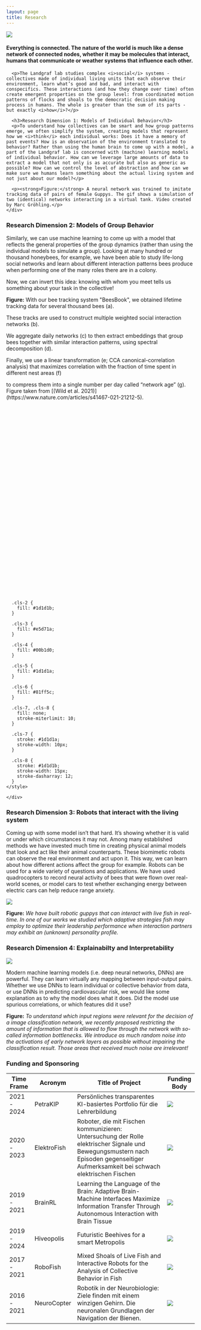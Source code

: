 ```yaml
---
layout: page
title: Research
---
```

<div class="scrolly">
  <div class="scroll__image">
    <div class="diagram">
      <img src="assets/images/guppies.gif">
    </div>
  </div>
  <div class="scroll__text">
      <h4>Everything is connected. The nature of the world is much like a dense network of connected nodes, whether it may be molecules that interact, humans that communicate or weather systems that influence each other.</h4>

      <p>The Landgraf lab studies complex <i>social</i> systems - collectives made of individual living units that each observe their environment, learn what’s good and bad, and interact with conspecifics. These interactions (and how they change over time) often create emergent properties on the group level: from coordinated motion patterns of flocks and shoals to the democratic decision making process in humans. The whole is greater than the sum of its parts - but exactly <i>how</i>?</p>

      <h3>Research Dimension 1: Models of Individual Behavior</h3>
      <p>To understand how collectives can be smart and how group patterns emerge, we often simplify the system, creating models that represent how we <i>think</i> each individual works: Does it have a memory of past events? How is an observation of the environment translated to behavior? Rather than using the human brain to come up with a model, a part of the Landgraf lab is concerned with (machine) learning models of individual behavior. How can we leverage large amounts of data to extract a model that not only is as accurate but also as generic as possible? How can we control the level of abstraction and how can we make sure we humans learn something about the actual living system and not just about our model?</p>

      <p><strong>Figure:</strong> A neural network was trained to imitate tracking data of pairs of female Guppys. The gif shows a simulation of two (identical) networks interacting in a virtual tank. Video created by Marc Gröhling.</p>
    </div>
  </div>
<div class="scrolly" id="scrolly-diagram">
  <div class="scroll__text">
      <h3 id="step0">Research Dimension 2: Models of Group Behavior</h3>
    <div id="step1" class="step" data-step="1">
      <p>Similarly, we can use machine learning to come up with a model that reflects the general properties of the group dynamics (rather than using the individual models to simulate a group). Looking at many hundred or thousand honeybees, for example, we have been able to study life-long social networks and learn about different interaction patterns bees produce when performing one of the many roles there are in a colony.</p>
    </div>
    <div id="step2" class="step" data-step="2">
      <p>Now, we can invert this idea: knowing with whom you meet tells us something about your task in the collective!</p>
      <p><strong>Figure:</strong> With our bee tracking system "BeesBook", we obtained lifetime tracking data for several thousand bees (a).</p>
    </div>
    <div id="step3" class="step" data-step="3">
        <p>These tracks are used to construct multiple weighted social interaction networks (b).</p>
    </div>
    <div id="step4" class="step" data-step="4">
        <p>We aggregate daily networks (c) to then extract embeddings that group bees together with similar interaction patterns, using spectral decomposition (d). </p>
        <p>Finally, we use a linear transformation (e; CCA canonical-correlation analysis) that maximizes correlation with the fraction of time spent in different nest areas (f)</p>
    </div>
    <div id="step5" class="step" data-step="5">
    <p>to compress them into a single number per day called “network age” (g). Figure taken from [(Wild et al. 2021)](https://www.nature.com/articles/s41467-021-21212-5).</i></p>
    </div>
  </div>
  <div class="scroll__image">
    <div class="diagram bees-story">
<svg xmlns="http://www.w3.org/2000/svg" viewBox="0 0 500 500">
  <defs>
    <style>
      .cls-1 {
        fill: #fff;
      }

      .cls-2 {
        fill: #1d1d1b;
      }

      .cls-3 {
        fill: #e5d71a;
      }

      .cls-4 {
        fill: #00b1d0;
      }

      .cls-5 {
        fill: #1d1d1a;
      }

      .cls-6 {
        fill: #81ff5c;
      }

      .cls-7, .cls-8 {
        fill: none;
        stroke-miterlimit: 10;
      }

      .cls-7 {
        stroke: #1d1d1a;
        stroke-width: 10px;
      }

      .cls-8 {
        stroke: #1d1d1b;
        stroke-width: 15px;
        stroke-dasharray: 12;
      }
    </style>
  </defs>
  <g id="tracker">
    <path class="cls-1" d="M219.87,320.59a116.6,116.6,0,0,0,60.26,0L250,208.15Z"/>
    <path class="cls-2" d="M137.56,178a116.6,116.6,0,0,0,0,60.26L250,208.15Z"/>
    <path class="cls-2" d="M280.13,320.59a116.24,116.24,0,0,0,52.17-30.14L250,208.15Z"/>
    <path class="cls-1" d="M167.7,290.45a116.24,116.24,0,0,0,52.17,30.14L250,208.15Z"/>
    <path class="cls-2" d="M332.3,290.45a116.24,116.24,0,0,0,30.14-52.17L250,208.15Z"/>
    <path class="cls-2" d="M137.56,238.28a116.24,116.24,0,0,0,30.14,52.17l82.3-82.3Z"/>
    <path class="cls-2" d="M280.13,95.71a116.6,116.6,0,0,0-60.26,0L250,208.15Z"/>
    <path class="cls-1" d="M362.44,238.28a116.6,116.6,0,0,0,0-60.26L250,208.15Z"/>
    <path class="cls-1" d="M219.87,95.71a116.31,116.31,0,0,0-52.17,30.13L250,208.15Z"/>
    <path class="cls-2" d="M137.56,178,250,208.15l-82.3-82.31A116.32,116.32,0,0,0,137.56,178Z"/>
    <path class="cls-2" d="M332.3,125.84a116.31,116.31,0,0,0-52.17-30.13L250,208.15Z"/>
    <path class="cls-2" d="M362.44,178a116.32,116.32,0,0,0-30.14-52.18L250,208.15Z"/>
    <circle class="cls-1" cx="250" cy="208.15" r="66.69"/>
    <path class="cls-2" d="M297.15,161a66.68,66.68,0,0,0-94.3,94.31Z"/>
  </g>
  <g id="text">
    <path d="M99.62,411.76h6.45V391.44H99.62v-2.8h16.21v2.8h-6.44v20.32h6.44v2.8H99.62Z"/>
    <path d="M123,388.64h6.4c7.79,0,12,4.62,12,12.84s-4.23,13.08-11.86,13.08H123Zm6.16,23.19c5.89,0,8.82-3.79,8.82-10.35s-2.93-10.12-8.82-10.12h-2.84v20.47Z"/>
    <path d="M169.89,412.62c8.54-7.54,13.2-12,13.2-16.16,0-2.88-1.74-4.9-5.45-4.9a8.69,8.69,0,0,0-6,3l-1.9-1.85c2.3-2.3,4.79-3.84,8.34-3.84,5.06,0,8.22,3,8.22,7.43,0,4.75-4.74,9.45-11.58,15.65,1.58-.12,3.2-.19,4.71-.19h8.26v2.8H169.89Z"/>
    <path d="M193.41,408.12c0-3.48,2.68-5.45,5.41-6.72v-.16c-2.09-1.3-3.83-3.24-3.83-5.89,0-3.87,3.28-6.48,7.78-6.48,4.94,0,7.83,2.81,7.83,6.72,0,2.37-1.74,4.55-3.84,6v.16c2.77,1.38,4.94,3,4.94,6.56,0,3.75-3.28,6.72-9,6.72S193.41,412.11,193.41,408.12Zm15.17.08c0-3.48-3.52-4.39-7.9-5.85-2.45,1.3-4.31,2.92-4.31,5.45,0,2.77,2.49,4.79,6.36,4.79S208.58,410.81,208.58,408.2Zm-.83-12.45c0-2.45-1.78-4.43-5.06-4.43-2.76,0-4.7,1.58-4.7,4,0,3,2.89,4.27,6.64,5.46C206.68,399.31,207.75,397.61,207.75,395.75Z"/>
    <path d="M216.68,411.48l1.66-2.14a10.18,10.18,0,0,0,7.24,3c3.43,0,6-1.78,6-4.59,0-3-2.53-5-9.13-5v-2.48c6,0,8.26-2.06,8.26-4.71,0-2.41-2.09-3.95-5.13-3.95a9.53,9.53,0,0,0-6.21,2.53l-1.74-2a12.23,12.23,0,0,1,8.06-3.17c4.75,0,8.34,2.33,8.34,6.41,0,3-2.25,5-5.37,6v.16c3.36.71,6.24,2.93,6.24,6.4,0,4.47-4.11,7.2-9.13,7.2A12.37,12.37,0,0,1,216.68,411.48Z"/>
    <path d="M240.4,411.48l1.66-2.14a10.16,10.16,0,0,0,7.23,3c3.44,0,6-1.78,6-4.59,0-3-2.53-5-9.13-5v-2.48c6,0,8.26-2.06,8.26-4.71,0-2.41-2.1-3.95-5.14-3.95a9.55,9.55,0,0,0-6.21,2.53l-1.73-2a12.21,12.21,0,0,1,8.06-3.17c4.74,0,8.34,2.33,8.34,6.41,0,3-2.26,5-5.38,6v.16c3.36.71,6.25,2.93,6.25,6.4,0,4.47-4.11,7.2-9.13,7.2A12.33,12.33,0,0,1,240.4,411.48Z"/>
    <path d="M99.7,368.2H107V349.7h-5.65v-2.13a18,18,0,0,0,6.48-1.86h2.45V368.2h6.56v2.73H99.7Z"/>
    <path d="M122.39,358.24c0-8.46,3.44-13,9-13s9.05,4.54,9.05,13-3.44,13.16-9.05,13.16S122.39,366.62,122.39,358.24Zm15,0c0-7.23-2.49-10.35-6-10.35s-6,3.12-6,10.35,2.49,10.51,6,10.51S137.44,365.47,137.44,358.24ZM129,358a2.45,2.45,0,1,1,4.9,0,2.46,2.46,0,1,1-4.9,0Z"/>
    <path d="M147.13,368.2h7.27V349.7h-5.65v-2.13a18.09,18.09,0,0,0,6.48-1.86h2.45V368.2h6.56v2.73H147.13Z"/>
    <path d="M170.84,368.2h7.27V349.7h-5.65v-2.13a18.09,18.09,0,0,0,6.48-1.86h2.45V368.2H188v2.73H170.84Z"/>
    <path d="M193.52,358.24c0-8.46,3.44-13,9-13s9.05,4.54,9.05,13-3.43,13.16-9.05,13.16S193.52,366.62,193.52,358.24Zm15.06,0c0-7.23-2.49-10.35-6-10.35s-6,3.12-6,10.35,2.49,10.51,6,10.51S208.58,365.47,208.58,358.24Zm-8.46-.28a2.46,2.46,0,1,1,2.45,2.65A2.45,2.45,0,0,1,200.12,358Z"/>
    <path d="M217.24,358.24c0-8.46,3.44-13,9-13s9.05,4.54,9.05,13-3.44,13.16-9.05,13.16S217.24,366.62,217.24,358.24Zm15,0c0-7.23-2.48-10.35-6-10.35s-6,3.12-6,10.35,2.49,10.51,6,10.51S232.29,365.47,232.29,358.24Zm-8.45-.28a2.45,2.45,0,1,1,4.9,0,2.46,2.46,0,1,1-4.9,0Z"/>
    <path d="M241,358.24c0-8.46,3.44-13,9.05-13s9.05,4.54,9.05,13S255.61,371.4,250,371.4,241,366.62,241,358.24Zm15.06,0c0-7.23-2.49-10.35-6-10.35s-6,3.12-6,10.35,2.49,10.51,6,10.51S256,365.47,256,358.24Zm-8.46-.28a2.46,2.46,0,1,1,2.45,2.65A2.45,2.45,0,0,1,247.55,358Z"/>
    <path d="M265.69,368.2H273V349.7h-5.65v-2.13a18.09,18.09,0,0,0,6.48-1.86h2.45V368.2h6.56v2.73H265.69Z"/>
    <path d="M289.4,368.2h7.27V349.7H291v-2.13a18,18,0,0,0,6.48-1.86H300V368.2h6.56v2.73H289.4Z"/>
    <path d="M313.11,368.2h7.28V349.7h-5.66v-2.13a18.09,18.09,0,0,0,6.49-1.86h2.45V368.2h6.56v2.73H313.11Z"/>
    <path d="M335.8,358.24c0-8.46,3.44-13,9.05-13s9,4.54,9,13-3.44,13.16-9,13.16S335.8,366.62,335.8,358.24Zm15.06,0c0-7.23-2.49-10.35-6-10.35s-6,3.12-6,10.35,2.49,10.51,6,10.51S350.86,365.47,350.86,358.24ZM342.4,358a2.46,2.46,0,1,1,2.45,2.65A2.45,2.45,0,0,1,342.4,358Z"/>
    <path d="M360.54,368.2h7.27V349.7h-5.65v-2.13a18.09,18.09,0,0,0,6.48-1.86h2.45V368.2h6.56v2.73H360.54Z"/>
    <path d="M384.25,368.2h7.27V349.7h-5.65v-2.13a18,18,0,0,0,6.48-1.86h2.45V368.2h6.56v2.73H384.25Z"/>
  </g>
  <g id="dot">
    <circle id="yellowDot" class="cls-3" cx="250" cy="208.15" r="122.71"/>
  </g>
  <g id="connections">
    <path class="cls-2" d="M250.12,433.9v-15c3.84,0,7.72-.14,11.53-.4l1,15C258.51,433.75,254.29,433.89,250.12,433.9Zm-12.54-.42c-4.16-.27-8.36-.7-12.48-1.26l2-14.86c3.79.51,7.65.9,11.47,1.16Zm37.56-1.29-2-14.86c3.8-.52,7.62-1.18,11.36-1.95l3,14.69C283.44,430.91,279.28,431.62,275.14,432.19Zm-62.42-2.08c-4.08-.84-8.19-1.83-12.21-2.95l4-14.45c3.69,1,7.46,1.94,11.2,2.71Zm87-3-4.05-14.45c3.68-1,7.38-2.2,11-3.49l5,14.13C307.76,424.69,303.73,426,299.72,427.1Zm-111.18-3.73c-3.93-1.39-7.86-2.94-11.7-4.6l6-13.76c3.52,1.52,7.14,2.95,10.74,4.23Zm134.8-4.68-6-13.76c3.5-1.52,7-3.19,10.39-4.95l6.92,13.31C331,415.21,327.16,417,323.34,418.69Zm-157.85-5.32c-3.7-1.92-7.38-4-11-6.16l7.8-12.82c3.27,2,6.66,3.9,10,5.66Zm180.1-6.24-7.8-12.81c3.26-2,6.5-4.12,9.63-6.33l8.66,12.25C352.67,402.64,349.14,405,345.59,407.13ZM144,400.32c-3.4-2.4-6.77-5-10-7.59l9.47-11.64c3,2.42,6.07,4.77,9.19,7Zm222-7.68L356.6,381c3-2.42,5.89-5,8.68-7.59l10.25,11C372.49,387.23,369.3,390,366.07,392.64Zm-241.5-8.16c-3-2.84-6-5.82-8.88-8.87l11-10.25c2.62,2.8,5.37,5.55,8.16,8.15Zm259.83-9-11-10.24c2.61-2.8,5.16-5.72,7.58-8.7l11.64,9.48C390,369.29,387.24,372.47,384.4,375.52Zm-277-9.36c-2.64-3.23-5.19-6.59-7.6-10l12.24-8.67c2.21,3.12,4.56,6.21,7,9.18Zm292.82-10.1L388,347.4c2.21-3.13,4.34-6.37,6.34-9.65l12.81,7.81C405,349.13,402.65,352.66,400.25,356.06ZM92.93,345.69c-2.17-3.56-4.24-7.23-6.16-10.92l13.3-6.92c1.77,3.38,3.67,6.76,5.67,10Zm320.39-11.08L400,327.7c1.77-3.4,3.44-6.91,5-10.42l13.75,6C417.06,327.09,415.24,330.91,413.32,334.61Zm-332-11.16c-1.66-3.81-3.22-7.73-4.61-11.66l14.12-5c1.29,3.6,2.71,7.2,4.24,10.71Zm342-11.88-14.13-5c1.28-3.6,2.45-7.29,3.48-11l14.45,4C426,303.62,424.73,307.65,423.33,311.57ZM72.94,299.83c-1.13-4-2.13-8.12-3-12.2l14.68-3.05c.78,3.74,1.7,7.5,2.74,11.19ZM430.09,287.4l-14.69-3c.78-3.75,1.43-7.57,1.94-11.36l14.87,2C431.65,279.15,430.93,283.31,430.09,287.4ZM67.82,275.26c-.56-4.12-1-8.32-1.28-12.48l15-1c.27,3.83.67,7.68,1.18,11.47Zm365.66-12.72-15-1c.26-3.81.39-7.69.39-11.53v-.45h15v.4C433.9,254.18,433.76,258.4,433.48,262.54ZM81.1,250.23h-15V250c0-4,.14-8.19.41-12.25l15,1c-.25,3.73-.38,7.54-.38,11.31ZM418.48,238c-.27-3.83-.67-7.69-1.19-11.47l14.85-2.06c.58,4.12,1,8.32,1.3,12.48ZM82.63,227.21l-14.87-2c.56-4.14,1.27-8.3,2.1-12.38l14.7,3C83.79,219.59,83.14,223.42,82.63,227.21Zm332.68-12c-.78-3.75-1.71-7.51-2.75-11.19L427,200c1.13,4,2.14,8.11,3,12.19Zm-328-10.56-14.45-4c1.12-4,2.39-8,3.78-12l14.14,5C89.45,197.26,88.29,201,87.26,204.65Zm321.8-11.6c-1.29-3.6-2.72-7.2-4.26-10.7l13.75-6c1.66,3.81,3.22,7.74,4.63,11.66ZM95,182.91l-13.76-6c1.65-3.82,3.47-7.64,5.39-11.35l13.32,6.89C98.14,175.9,96.47,179.4,95,182.91ZM399.83,172c-1.77-3.38-3.68-6.76-5.68-10l12.79-7.83c2.18,3.55,4.26,7.22,6.19,10.91Zm-294.28-9.53-12.82-7.79c2.17-3.57,4.48-7.1,6.89-10.51l12.25,8.65C109.67,155.91,107.54,159.15,105.55,162.43ZM387.8,152.32c-2.21-3.11-4.56-6.2-7-9.17l11.61-9.49c2.65,3.23,5.21,6.59,7.61,10Zm-269-8.74-11.64-9.46c2.62-3.23,5.4-6.42,8.24-9.47l11,10.23C123.8,137.68,121.25,140.61,118.84,143.58Zm254.38-9.1c-2.63-2.8-5.38-5.54-8.18-8.14l10.22-11c3.05,2.83,6,5.81,8.89,8.86Zm-238.66-7.77L124.3,115.77c3-2.85,6.22-5.63,9.45-8.27l9.49,11.62C140.27,121.54,137.35,124.1,134.56,126.71Zm221.78-7.94c-3-2.41-6.08-4.76-9.21-7l8.64-12.26c3.4,2.39,6.77,4.94,10,7.57Zm-203.93-6.63L143.73,99.9c3.4-2.41,6.93-4.74,10.48-6.9L162,105.79C158.77,107.79,155.53,109.92,152.41,112.14Zm185.07-6.65c-3.27-2-6.66-3.88-10.06-5.64l6.88-13.33c3.71,1.92,7.4,4,11,6.15Zm-165.42-5.37-6.93-13.3c3.69-1.92,7.49-3.74,11.31-5.41l6,13.74C178.94,96.68,175.45,98.36,172.06,100.12ZM317,94.91c-3.52-1.52-7.13-2.94-10.75-4.22l5-14.14c3.94,1.39,7.87,2.93,11.7,4.59Zm-123.85-4-5-14.13c3.92-1.4,7.94-2.68,12-3.81l4.07,14.44C200.44,88.44,196.74,89.62,193.14,90.91Zm102.11-3.68c-3.68-1-7.45-1.93-11.2-2.7l3-14.69c4.09.84,8.2,1.82,12.21,2.94Zm-79.93-2.56L212.26,70c4.07-.85,8.23-1.57,12.37-2.14l2.05,14.86C222.88,83.22,219.06,83.89,215.32,84.67Zm57.36-2.06c-3.79-.51-7.65-.89-11.47-1.14l1-15c4.16.27,8.36.69,12.48,1.25Zm-34.53-1.1-1-15c4.14-.29,8.36-.44,12.54-.45l0,15C245.84,81.11,242,81.25,238.15,81.51Z"/>
    <path class="cls-2" d="M205.72,275.89l-9.67-11.47c62-52.32,41.86-146.17,41.65-147.11L252.34,114a210.27,210.27,0,0,1,2.91,58.58C251.47,216,234.34,251.74,205.72,275.89Z"/>
    <path class="cls-2" d="M196.94,374.33l-11.42-9.73c5-5.85,6.44-13.81,4.32-23.64a55.51,55.51,0,0,0-5.11-14l13-7.48a70,70,0,0,1,6.78,18.28C207.61,352.24,205,364.87,196.94,374.33Z"/>
    <rect class="cls-2" x="108.21" y="254.93" width="15" height="20.11" transform="translate(-171.04 227.87) rotate(-59.04)"/>
    <path class="cls-2" d="M125.14,384.77c-1-1.44-24.64-35.85-.2-74.31l12.66,8c-18.95,29.84-.95,56.54-.18,57.66Z"/>
    <path class="cls-4" d="M360.51,218.65c7.27-30.78,19.56-51.52,19.68-51.72l-6.43-3.86-6.43-3.87c-.54.91-13.44,22.58-21.3,55.49a200.57,200.57,0,0,0-4.22,72.7,212.84,212.84,0,0,0-24.72-25,208.22,208.22,0,0,0-77.25-41.74C204,210.1,163.77,208.19,120.19,215l2.31,14.82c41.19-6.41,79.09-4.69,112.65,5.1a193.45,193.45,0,0,1,71.64,38.41A197.06,197.06,0,0,1,339,308.22,223,223,0,0,0,265.75,280c-29.19-5.65-49.76-3.8-50.63-3.72l1.41,14.93c.19,0,19.7-1.72,46.89,3.62,24.92,4.9,61.63,16.89,95,46.27l5-5.63,7-2.75c-.12-.3-.82-2-2.15-4.84C353.89,294.45,351.28,257.73,360.51,218.65Z"/>
  </g>
  <g id="nodes">
    <circle class="cls-5" cx="382.95" cy="133.6" r="29.66"/>
    <circle class="cls-5" cx="250" cy="73.6" r="29.66"/>
    <circle class="cls-5" cx="73.86" cy="240.5" r="29.66"/>
    <circle class="cls-5" cx="164.48" cy="293.6" r="29.66"/>
    <circle class="cls-5" cx="164.48" cy="403.26" r="29.66"/>
    <circle class="cls-3" cx="375.37" cy="373.6" r="29.66"/>
  </g>
  <g id="box1">
    <rect class="cls-6" x="117.97" y="70.34" width="23.54" height="359.31"/>
    <rect class="cls-6" x="238.23" y="190.74" width="23.54" height="359.31" transform="translate(620.39 120.39) rotate(90)"/>
    <path class="cls-4" d="M437.15,437.16H62.84V62.84H437.15Zm-359.31-15H422.15V77.84H77.84Z"/>
  </g>
  <g id="box2">
    <rect class="cls-6" x="117.97" y="70.34" width="23.54" height="359.31"/>
    <rect class="cls-6" x="238.23" y="190.74" width="23.54" height="359.31" transform="translate(620.39 120.39) rotate(90)"/>
    <rect class="cls-7" x="70.34" y="66.51" width="359.31" height="359.31"/>
  </g>
  <g id="box3">
    <rect class="cls-6" x="117.97" y="70.34" width="23.54" height="359.31"/>
    <rect class="cls-6" x="238.23" y="190.74" width="23.54" height="359.31" transform="translate(620.39 120.39) rotate(90)"/>
    <rect class="cls-8" x="70.34" y="70.34" width="359.31" height="359.31"/>
  </g>
  <g id="networkAge">
    <rect class="cls-6" x="238.23" y="350.55" width="23.54" height="39.68" transform="translate(620.39 120.39) rotate(90)"/>
    <rect class="cls-7" x="230.16" y="66.51" width="39.68" height="359.31"/>
  </g>
</svg>







    </div>
  </div>
</div>

### Research Dimension 3: Robots that interact with the living system
Coming up with some model isn’t that hard. It’s showing whether it is valid or under which circumstances it may not. Among many established methods we have invested much time in creating physical animal models that look and act like their animal counterparts. These biomimetic robots can observe the real environment and act upon it. This way, we can learn about how different actions affect the group for example. Robots can be used for a wide variety of questions and applications. We have used quadrocopters to record neural activity of bees that were flown over real-world scenes, or model cars to test whether exchanging energy between electric cars can help reduce range anxiety.

<img class="fullWidth" src="assets/images/follow_me.png">

**Figure:** *We have built robotic guppys that can interact with live fish in real-time. In one of our works we studied which adaptive strategies fish may employ to optimize their leadership performance when interaction partners may exhibit an (unknown) personality profile.*

### Research Dimension 4: Explainabilty and Interpretability

<img class="alignRight" src="assets/images/monkeys.gif">

Modern machine learning models (i.e. deep neural networks, DNNs) are powerful. They can learn virtually any mapping between input-output pairs. Whether we use DNNs to learn individual or collective behavior from data, or use DNNs in predicting cardiovascular risk, we would like some explanation as to why the model does what it does. Did the model use spurious correlations, or which features did it use?

**Figure:** *To understand which input regions were relevant for the decision of a image classification network, we recently proposed restricting the amount of information that is allowed to flow through the network with so-called information bottlenecks. We introduce as much random noise into the activations of early network layers as possible without impairing the classification result. Those areas that received much noise are irrelevant!*

### Funding and Sponsoring

<div class="table-responsive">
    <table>
        <thead>
            <th>Time Frame</th>
            <th>Acronym</th>
            <th>Title of Project</th>
            <th>Funding Body</th>
        </thead>
        <tbody>
            <tr>
                <td> 2021 - 2024</td>
                <td>PetraKIP</td>
                <td>Persönliches transparentes KI-basiertes Portfolio für die Lehrerbildung</td>
                <td><img src="assets/images/BMBF_Logo.svg"></td>
            </tr>
            <tr>
                <td>2020 - 2023</td>
                <td>ElektroFish</td>
                <td>Roboter, die mit Fischen kommunizieren: Untersuchung der Rolle elektrischer Signale und Bewegungsmustern nach Episoden gegenseitiger Aufmerksamkeit bei schwach elektrischen Fischen</td>
                <td><img src="assets/images/DFG-logo-blau.svg"></td>
            </tr>
            <tr>
                <td>2019 - 2021</td>
                <td>BrainRL</td>
                <td>Learning the Language of the Brain: Adaptive Brain-Machine Interfaces Maximize Information Transfer Through Autonomous Interaction with Brain Tissue</td>
                <td><img src="assets/images/Logo_Volkswagenstiftung.svg"></td>
            </tr>
            <tr>
                <td>2019 - 2024</td>
                <td>Hiveopolis</td>
                <td>Futuristic Beehives for a smart Metropolis</td>
                <td><img src="assets/images/logo-H2020.png"></td>
            </tr>
            <tr>
                <td>2017 - 2021</td>
                <td>RoboFish</td>
                <td>Mixed Shoals of Live Fish and Interactive Robots for the Analysis of Collective Behavior in Fish</td>
                <td><img src="assets/images/DFG-logo-blau.svg"></td>
            </tr>
            <tr>
                <td>2016 - 2021</td>
                <td>NeuroCopter</td>
                <td>Robotik in der Neurobiologie: Ziele finden mit einem winzigen Gehirn. Die neuronalen Grundlagen der Navigation der Bienen.</td>
                <td><img src="assets/images/Klaus-Tschira-Stiftung_Logo.png"></td>
            </tr>
        </tbody>
    </table>
</div>
